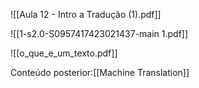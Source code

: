 ![[Aula 12 - Intro a Tradução (1).pdf]]

![[1-s2.0-S0957417423021437-main 1.pdf]]

![[o_que_e_um_texto.pdf]]

Conteúdo posterior:[[Machine Translation]]